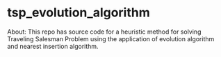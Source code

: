 # tsp_evolution_algorithm

About:
This repo has source code for a heuristic method for solving Traveling Salesman Problem using the application of evolution algorithm and nearest insertion algorithm.
